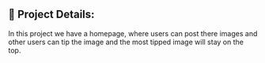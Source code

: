 ## 🔧 Project Details:
 In this project we have a homepage, where users can post there images and other users can tip the image and the most tipped image will stay on the top.